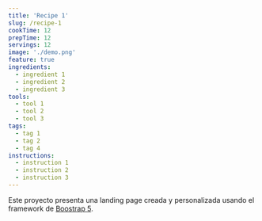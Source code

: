 ```yaml
---
title: 'Recipe 1'
slug: /recipe-1
cookTime: 12
prepTime: 12
servings: 12
image: './demo.png'
feature: true
ingredients:
  - ingredient 1
  - ingredient 2
  - ingredient 3
tools:
  - tool 1
  - tool 2
  - tool 3
tags:
  - tag 1
  - tag 2
  - tag 4
instructions:
  - instruction 1
  - instruction 2
  - instruction 3
---
```


Este proyecto presenta una landing page creada y personalizada usando el framework de [Boostrap 5](https://getbootstrap.com/).